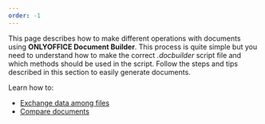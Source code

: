 ```yaml
---
order: -1
---
```


This page describes how to make different operations with documents using **ONLYOFFICE Document Builder**. This process is quite simple but you need to understand how to make the correct *.docbuilder* script file and which methods should be used in the script. Follow the steps and tips described in this section to easily generate documents.

Learn how to:

- [Exchange data among files](../How%20It%20Works/Exchanging%20data%20among%20files.md)
- [Compare documents](../How%20It%20Works/Comparing%20documents.md)
